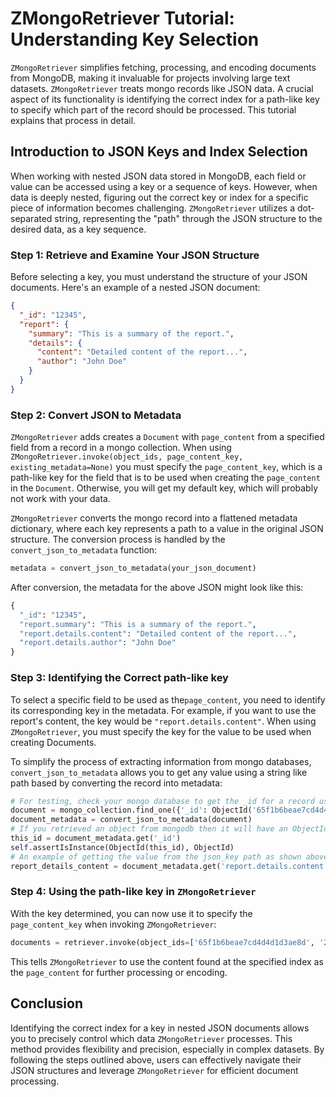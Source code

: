 # ZMongoRetriever Tutorial: Understanding Key Selection

`ZMongoRetriever` simplifies fetching, processing, and encoding documents from MongoDB, making it invaluable for projects involving large text datasets. `ZMongoRetriever` treats mongo records like JSON data.  A crucial aspect of its functionality is identifying the correct index for a path-like key to specify which part of the record should be processed. This tutorial explains that process in detail.

## Introduction to JSON Keys and Index Selection

When working with nested JSON data stored in MongoDB, each field or value can be accessed using a key or a sequence of keys. However, when data is deeply nested, figuring out the correct key or index for a specific piece of information becomes challenging. `ZMongoRetriever` utilizes a dot-separated string, representing the "path" through the JSON structure to the desired data, as a key sequence.

### Step 1: Retrieve and Examine Your JSON Structure

Before selecting a key, you must understand the structure of your JSON documents. Here's an example of a nested JSON document:

```json
{
  "_id": "12345",
  "report": {
    "summary": "This is a summary of the report.",
    "details": {
      "content": "Detailed content of the report...",
      "author": "John Doe"
    }
  }
}
```

### Step 2: Convert JSON to Metadata

`ZMongoRetriever` adds creates a `Document` with `page_content` from a specified field from a record in a mongo collection.  When using `ZMongoRetriever.invoke(object_ids, page_content_key, existing_metadata=None)` you must specify the `page_content_key`, which is a path-like key for the field that is to be used when creating the `page_content` in the `Document`.  Otherwise, you will get my default key, which will probably not work with your data.

`ZMongoRetriever` converts the mongo record into a flattened metadata dictionary, where each key represents a path to a value in the original JSON structure. The conversion process is handled by the `convert_json_to_metadata` function:

```python
metadata = convert_json_to_metadata(your_json_document)
```

After conversion, the metadata for the above JSON might look like this:

```python
{
  "_id": "12345",
  "report.summary": "This is a summary of the report.",
  "report.details.content": "Detailed content of the report...",
  "report.details.author": "John Doe"
}
```

### Step 3: Identifying the Correct path-like key

To select a specific field to be used as the`page_content`, you need to identify its corresponding key in the metadata. For example, if you want to use the report's content, the key would be `"report.details.content"`.  When using `ZMongoRetriever`, you must specify the key for the value to be used when creating Documents.

To simplify the process of extracting information from mongo databases, `convert_json_to_metadata` allows you to get any value using a string like path based  by converting the record into metadata:

```python
# For testing, check your mongo database to get the _id for a record using `system_manager.py` or MongoDBCompass
document = mongo_collection.find_one({'_id': ObjectId('65f1b6beae7cd4d4d1d3ae8d')})
document_metadata = convert_json_to_metadata(document)
# If you retrieved an object from mongodb then it will have an ObjectId('_id')
this_id = document_metadata.get('_id')
self.assertIsInstance(ObjectId(this_id), ObjectId)
# An example of getting the value from the json_key path as shown above:
report_details_content = document_metadata.get('report.details.content')
```
### Step 4: Using the path-like key in `ZMongoRetriever`

With the key determined, you can now use it to specify the `page_content_key` when invoking `ZMongoRetriever`:

```python
documents = retriever.invoke(object_ids=['65f1b6beae7cd4d4d1d3ae8d', '25f1b6beae7cd4d4d1d3ae8s' ], page_content_key='report.details.content')
```

This tells `ZMongoRetriever` to use the content found at the specified index as the `page_content` for further processing or encoding.

## Conclusion

Identifying the correct index for a key in nested JSON documents allows you to precisely control which data `ZMongoRetriever` processes. This method provides flexibility and precision, especially in complex datasets. By following the steps outlined above, users can effectively navigate their JSON structures and leverage `ZMongoRetriever` for efficient document processing.
